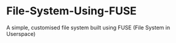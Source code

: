 # File-System-Using-FUSE
A simple, customised file system built using FUSE (File System in Userspace)
